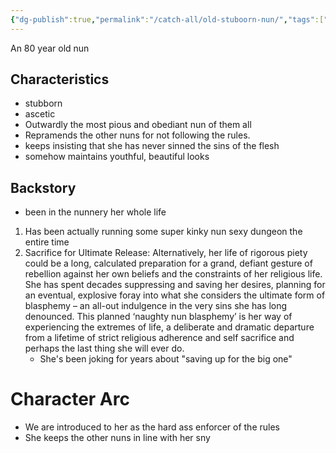 ```yaml
---
{"dg-publish":true,"permalink":"/catch-all/old-stuboorn-nun/","tags":["character","story","Nunsploitation"],"updated":"2023-12-01T19:44:54.000-07:00"}
---
```


An 80 year old nun 
## Characteristics
- stubborn
- ascetic 
- Outwardly the most pious and obediant nun of them all
- Repramends the other nuns for not following the rules.  
- keeps insisting that she has never sinned the sins of the flesh
- somehow maintains youthful, beautiful looks

## Backstory
- been in the nunnery her whole life

1. Has been actually running some super kinky nun sexy dungeon the entire time
2.  Sacrifice for Ultimate Release: Alternatively, her life of rigorous piety could be a long, calculated preparation for a grand, defiant gesture of rebellion against her own beliefs and the constraints of her religious life. She has spent decades suppressing and saving her desires, planning for an eventual, explosive foray into what she considers the ultimate form of blasphemy – an all-out indulgence in the very sins she has long denounced. This planned ‘naughty nun blasphemy’ is her way of experiencing the extremes of life, a deliberate and dramatic departure from a lifetime of strict religious adherence and self sacrifice and perhaps the last thing she will ever do. 
	- She's been joking for years about "saving up for the big one"

# Character Arc
- We are introduced to her as the hard ass enforcer of the rules
- She keeps the other nuns in line with her sny 